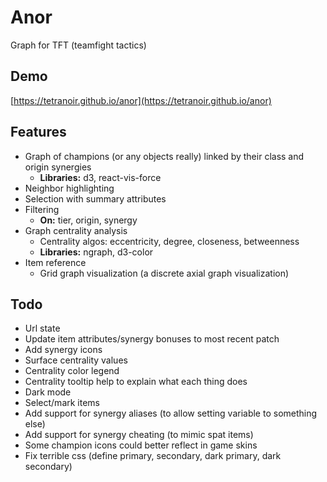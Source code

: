 # Anor

Graph for TFT (teamfight tactics)

## Demo

[https://tetranoir.github.io/anor](https://tetranoir.github.io/anor)

## Features
 * Graph of champions (or any objects really) linked by their class and origin synergies
     * **Libraries:** d3, react-vis-force
 * Neighbor highlighting
 * Selection with summary attributes
 * Filtering
     * **On:** tier, origin, synergy
 * Graph centrality analysis
     * Centrality algos: eccentricity, degree, closeness, betweenness
     * **Libraries:** ngraph, d3-color
 * Item reference
     * Grid graph visualization (a discrete axial graph visualization)


## Todo
 * Url state
 * Update item attributes/synergy bonuses to most recent patch
 * Add synergy icons
 * Surface centrality values
 * Centrality color legend
 * Centrality tooltip help to explain what each thing does
 * Dark mode
 * Select/mark items
 * Add support for synergy aliases (to allow setting variable to something else)
 * Add support for synergy cheating (to mimic spat items)
 * Some champion icons could better reflect in game skins
 * Fix terrible css (define primary, secondary, dark primary, dark secondary)